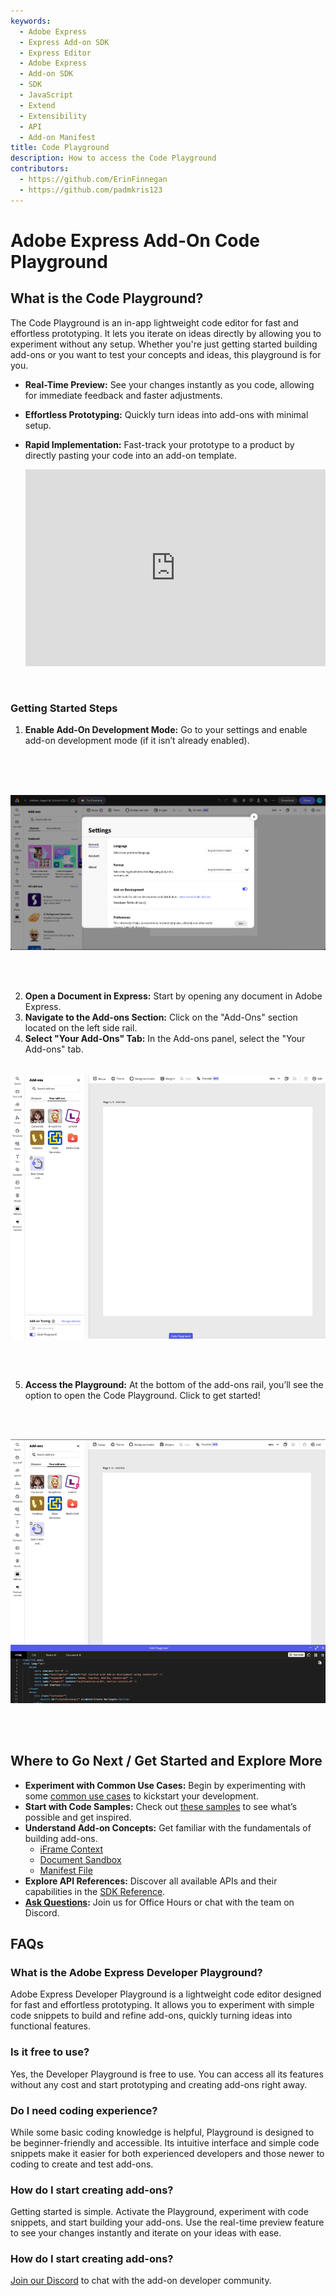 ```yaml
---
keywords:
  - Adobe Express
  - Express Add-on SDK
  - Express Editor
  - Adobe Express
  - Add-on SDK
  - SDK
  - JavaScript
  - Extend
  - Extensibility
  - API
  - Add-on Manifest
title: Code Playground
description: How to access the Code Playground
contributors:
  - https://github.com/ErinFinnegan
  - https://github.com/padmkris123
---
```


# Adobe Express Add-On Code Playground

## What is the Code Playground?

The Code Playground is an in-app lightweight code editor for fast and effortless prototyping. It lets you iterate on ideas directly by allowing you to experiment without any setup. Whether you're just getting started building add-ons or you want to test your concepts and ideas, this playground is for you.

- **Real-Time Preview:** See your changes instantly as you code, allowing for immediate feedback and faster adjustments.
- **Effortless Prototyping:** Quickly turn ideas into add-ons with minimal setup.
- **Rapid Implementation:** Fast-track your prototype to a product by directly pasting your code into an add-on template.

  <div style="display: flex; justify-content: center;">
   <iframe width="560" height="315" src="https://www.youtube.com/embed/v-6II0CcNx0?si=j5jf7FQNIKg_-LWl" title="YouTube video player" frameborder="0" allow="accelerometer; clipboard-write; encrypted-media; gyroscope; picture-in-picture; web-share" allowfullscreen></iframe>
  </div><br/><br/>

### Getting Started Steps

1. **Enable Add-On Development Mode:** Go to your settings and enable add-on development mode (if it isn’t already enabled). <br /><br />

<br /><br />

  ![Adobe Express Settings](./img/settings_alt.png)

<br /><br />

2. **Open a Document in Express:** Start by opening any document in Adobe Express.
1. **Navigate to the Add-ons Section:** Click on the "Add-Ons" section located on the left side rail.
1. **Select "Your Add-Ons" Tab:** In the Add-ons panel, select the "Your Add-ons" tab.
<br/><br/>

  ![Adobe Express Code Playground Toggle](./img/toggle-playground.png)

<br /><br />

5. **Access the Playground:** At the bottom of the add-ons rail, you’ll see the option to open the Code Playground. Click to get started!

<br /><br />

  ![Adobe Express Code Playground](./img/playground.png)

<br /><br />

## Where to Go Next / Get Started and Explore More

- **Experiment with Common Use Cases:** Begin by experimenting with some [common use cases](../develop/use_cases.md) to kickstart your development.
- **Start with Code Samples:** Check out [these samples](../../samples.md) to see what’s possible and get inspired.
- **Understand Add-on Concepts:** Get familiar with the fundamentals of building add-ons.
  - [iFrame Context](../develop/context.md)
  - [Document Sandbox](../../references/document-sandbox/document-apis/concepts/index.md)
  - [Manifest File](../../references/manifest/index.md)
- **Explore API References:** Discover all available APIs and their capabilities in the [SDK Reference](../../references/index.md).
- **[Ask Questions](https://developer.adobe.com/express/community/):** Join us for Office Hours or chat with the team on Discord.


## FAQs

### What is the Adobe Express Developer Playground?

 Adobe Express Developer Playground is a lightweight code editor designed for fast and effortless prototyping. It allows you to experiment with simple code snippets to build and refine add-ons, quickly turning ideas into functional features.

### Is it free to use?

 Yes, the Developer Playground is free to use. You can access all its features without any cost and start prototyping and creating add-ons right away.

### Do I need coding experience?

 While some basic coding knowledge is helpful, Playground is designed to be beginner-friendly and accessible. Its intuitive interface and simple code snippets make it easier for both experienced developers and those newer to coding to create and test add-ons.

### How do I start creating add-ons?

 Getting started is simple. Activate the Playground, experiment with code snippets, and start building your add-ons. Use the real-time preview feature to see your changes instantly and iterate on your ideas with ease.

 ### How do I start creating add-ons?

[Join our Discord](http://discord.gg/nc3QDyFeb4) to chat with the add-on developer community.